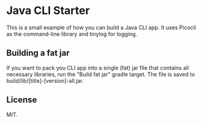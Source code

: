# Java CLI Starter

This is a small example of how you can build a  Java CLI app. It uses Picocli as the command-line library and tinylog for logging. 


## Building a fat jar

If you want to pack you CLI app into a single (fat) jar file that contains all necessary libraries, run the "Build fat jar" gradle target. The file is saved to build/lib/\[title\]-\[version\]-all.jar.

## License

MIT.